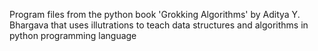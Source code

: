 Program files from the python book 'Grokking Algorithms' by Aditya Y. Bhargava that uses illutrations to teach data structures and algorithms in python programming language


